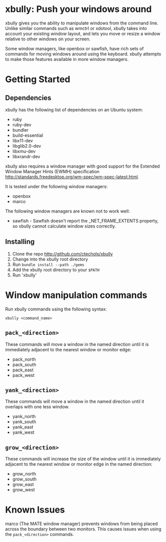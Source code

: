 # xbully: Push your windows around

xbully gives you the ability to manipulate windows from the command line. 
Unlike similar commands such as wmctrl or xdotool, xbully takes into account 
your existing window layout, and lets you move or resize a window relative to 
other windows on your screen.

Some window managers, like openbox or sawfish, have rich sets of commands for 
moving windows around using the keyboard.  xbully attempts to make those 
features available in more window managers.

# Getting Started

## Dependencies

xbully has the following list of dependencies on an Ubuntu system:

* ruby
* ruby-dev
* bundler
* build-essential
* libx11-dev
* libglib2.0-dev
* libxmu-dev
* libxrandr-dev

xbully also requires a window manager with good support for the Extended Window 
Manager Hints (EWMH) specification 
http://standards.freedesktop.org/wm-spec/wm-spec-latest.html.  

It is tested under the following window managers:

* openbox
* marco

The following window managers are known not to work well:

* sawfish - Sawfish doesn't report the \_NET\_FRAME\_EXTENTS property, so xbully 
  cannot calculate window sizes correctly.

## Installing

1. Clone the repo http://github.com/ctechols/xbully
2. Change into the xbully root directory
3. Run `bundle install --path ./gems`
4. Add the xbully root directory to your `$PATH`
5. Run 'xbully'

# Window manipulation commands

Run xbully commands using the following syntax:

`xbully <command_name>`

## `pack_<direction>`

These commands will move a window in the named direction until it is
immediately adjacent to the nearest window or monitor edge:

* pack_north
* pack_south
* pack_east
* pack_west

## `yank_<direction>`

These commands will move a window in the named direction until it overlaps
with one less window.

* yank_north
* yank_south
* yank_east
* yank_west

## `grow_<direction>`

These commands will increase the size of the window until it is
immediately adjacent to the nearest window or monitor edge in the named 
direction:

* grow_north
* grow_south
* grow_east
* grow_west

# Known Issues

marco (The MATE window manager) prevents windows from being placed across the 
boundary between two monitors.  This causes issues when using the 
`pack_<direction>` commands.
